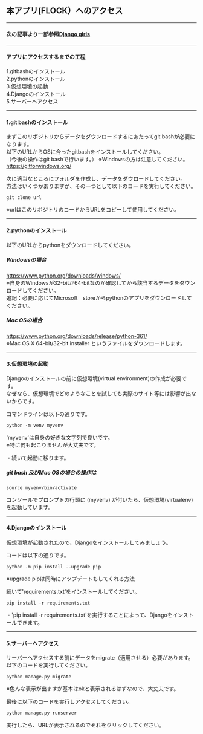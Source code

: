 ## 本アプリ(FLOCK）へのアクセス  
***  
#### 次の記事より一部参照[Django girls](https://tutorial.djangogirls.org/ja/installation/)  
***  

#### アプリにアクセスするまでの工程  
1.gitbashのインストール  
2.pythonのインストール  
3.仮想環境の起動  
4.Djangoのインストール  
5.サーバーへアクセス  
***

#### 1.git bashのインストール  

まずこのリポジトリからデータをダウンロードするにあたってgit bashが必要になります。  
以下のURLからOSに合ったgitbashをインストールしてください。  
（今後の操作はgit bashで行います。） ※Windowsの方は注意してください。 
https://gitforwindows.org/  

次に適当なところにフォルダを作成し、データをダウロードしてください。  
方法はいくつかありますが、その一つとして以下のコードを実行してください。  
```
git clone url
```  
※urlはこのリポジトリのコードからURLをコピーして使用してください。  
***  

#### 2.pythonのインストール  

以下のURLからpythonをダウンロードしてください。  
##### Windowsの場合  
https://www.python.org/downloads/windows/  
※自身のWindowsが32-bitか64-bitなのか確認してから該当するデータをダウンロードしてください。  
追記：必要に応じてMicrosoft　storeからpythonのアプリをダウンロードしてください。  

##### Mac OSの場合  
https://www.python.org/downloads/release/python-361/  
※Mac OS X 64-bit/32-bit installer というファイルをダウンロードします。  
***

#### 3.仮想環境の起動  

Djangoのインストールの前に仮想環境(virtual environment)の作成が必要です。  
なぜなら、仮想環境でどのようなことを試しても実際のサイト等には影響が出ないからです。  

コマンドラインは以下の通りです。  
```
python -m venv myvenv
```  
'myvenv'は自身の好きな文字列で良いです。  
※特に何も起こりませんが大丈夫です。  

・続いて起動に移ります。  

##### git bash 及びMac OSの場合の操作は
```
source myvenv/bin/activate
```
コンソールでプロンプトの行頭に (myvenv) が付いたら、仮想環境(virtualenv) を起動しています。  
***
#### 4.Djangoのインストール  
仮想環境が起動されたので、Djangoをインストールしてみましょう。  

コードは以下の通りです。  
```
python -m pip install --upgrade pip
```  
※upgrade pipは同時にアップデートもしてくれる方法

続いて'requirements.txt'をインストールしてください。  
```
pip install -r requirements.txt
```  
・'pip install -r requirements.txt'を実行することによって、Djangoをインストールできます。  
***
#### 5.サーバーへアクセス  

サーバーへアクセスする前にデータをmigrate（適用させる）必要があります。  
以下のコードを実行してください。  
```
python manage.py migrate
```
※色んな表示が出ますが基本はokと表示されるはずなので、大丈夫です。  

最後に以下のコードを実行しアクセスしてください。  

```
python manage.py runserver
```
実行したら、URLが表示されるのでそれをクリックしてください。    

